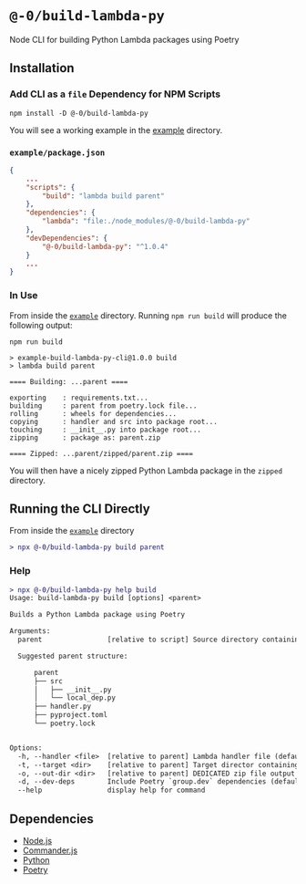 # `@-0/build-lambda-py`

Node CLI for building Python Lambda packages using Poetry
## Installation

### Add CLI as a `file` Dependency for NPM Scripts

```
npm install -D @-0/build-lambda-py
```

You will see a working example in the [example](./example) directory.

### `example/package.json`
```json
{
    ...
    "scripts": {
        "build": "lambda build parent"
    },
    "dependencies": {
        "lambda": "file:./node_modules/@-0/build-lambda-py"
    },
    "devDependencies": {
        "@-0/build-lambda-py": "^1.0.4"
    }
    ...
}
```

### In Use
From inside the [`example`](./example) directory. Running `npm run build` will produce the following output:

```
npm run build

> example-build-lambda-py-cli@1.0.0 build
> lambda build parent

==== Building: ...parent ====

exporting    : requirements.txt...
building     : parent from poetry.lock file...
rolling      : wheels for dependencies...
copying      : handler and src into package root...
touching     : __init__.py into package root...
zipping      : package as: parent.zip

==== Zipped: ...parent/zipped/parent.zip ====
```

You will then have a nicely zipped Python Lambda package in the `zipped` directory.

## Running the CLI Directly
From inside the [`example`](./example) directory

```diff
> npx @-0/build-lambda-py build parent
```

### Help

```diff
> npx @-0/build-lambda-py help build
Usage: build-lambda-py build [options] <parent>

Builds a Python Lambda package using Poetry

Arguments:
  parent                [relative to script] Source directory containing all dependencies...

  Suggested parent structure:

      parent
      ├── src
      │   ├── __init__.py
      │   └── local_dep.py
      ├── handler.py
      ├── pyproject.toml
      └── poetry.lock


Options:
  -h, --handler <file>  [relative to parent] Lambda handler file (default: "handler.py")
  -t, --target <dir>    [relative to parent] Target director containing code to bundle (default: "src")
  -o, --out-dir <dir>   [relative to parent] DEDICATED zip file output directory (default: "zipped")
  -d, --dev-deps        Include Poetry `group.dev` dependencies (default: false)
  --help                display help for command
```

## Dependencies

- [Node.js](https://nodejs.org/en/)
- [Commander.js](https://www.npmjs.com/package/commander)
- [Python](https://www.python.org/)
- [Poetry](https://python-poetry.org/)


